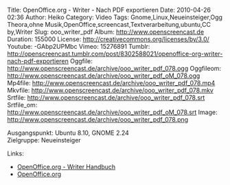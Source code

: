 Title: OpenOffice.org - Writer - Nach PDF exportieren
Date: 2010-04-26 02:36
Author: Heiko
Category: Video
Tags: Gnome,Linux,Neueinsteiger,Ogg Theora,ohne Musik,OpenOffice,screencast,Textverarbeitung,ubuntu,CC by,Writer
Slug: ooo_writer_pdf
Album: http://www.openscreencast.de
Duration: 155000
License: http://creativecommons.org/licenses/by/3.0/
Youtube: -GAbp2UPMbc
Vimeo: 15276891
Tumblr: http://openscreencast.tumblr.com/post/8302588021/openoffice-org-writer-nach-pdf-exportieren
Oggfile: http://www.openscreencast.de/archive/ooo_writer_pdf_078.ogg
Oggfileom: http://www.openscreencast.de/archive/ooo_writer_pdf_oM_078.ogg
Mp4file: http://www.openscreencast.de/archive/ooo_writer_pdf_078.mp4
Mkvfile: http://www.openscreencast.de/archive/ooo_writer_pdf_078.mkv
Srtfile: http://www.openscreencast.de/archive/ooo_writer_pdf_078.srt
Srtfile_om: http://www.openscreencast.de/archive/ooo_writer_pdf_oM_078.srt
Image: http://www.openscreencast.de/archive/ooo_writer_pdf_078.png

Ausgangspunkt: Ubuntu 8.10, GNOME 2.24  
Zielgruppe: Neueinsteiger  

Links:

  * [OpenOffice.org - Writer Handbuch](http://oooauthors.org/de/veroeffentlicht/writer/)
  * [OpenOffice.org](http://de.openoffice.org/)

